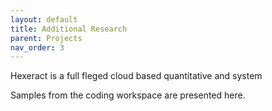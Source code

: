 ```yaml
---
layout: default
title: Additional Research
parent: Projects
nav_order: 3
---
```


Hexeract is a full fleged cloud based quantitative and system 


Samples from the coding workspace are presented here.